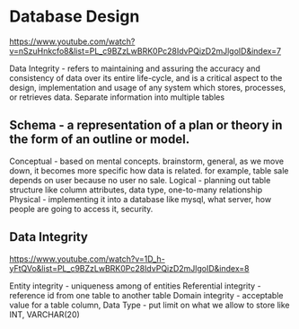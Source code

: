 # Database Design
https://www.youtube.com/watch?v=nSzuHnkcfo8&list=PL_c9BZzLwBRK0Pc28IdvPQizD2mJlgoID&index=7

Data Integrity - refers to maintaining and assuring the accuracy and consistency of data over its entire life-cycle, and is a critical aspect to the design, implementation and usage of any system which stores, processes, or retrieves data.
Separate information into multiple tables

## Schema - a representation of a plan or theory in the form of an outline or model.
Conceptual - based on mental concepts. brainstorm, general, as we move down, it becomes more specific
             how data is related. for example, table sale depends on user because no user no sale.
Logical - planning out table structure like column attributes, data type, one-to-many relationship 
Physical - implementing it into a database like mysql, what server, how people are going to access it, security. 

## Data Integrity
https://www.youtube.com/watch?v=1D_h-yFtQVo&list=PL_c9BZzLwBRK0Pc28IdvPQizD2mJlgoID&index=8

Entity integrity - uniqueness among of entities
Referential integrity - reference id from one table to another table
Domain integrity - acceptable value for a table column, Data Type - put limit on what we allow to store like INT, VARCHAR(20)

